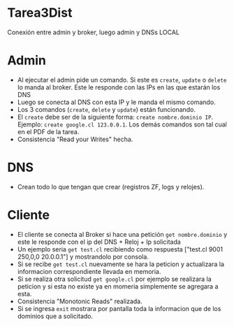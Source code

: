 # Tarea3Dist

Conexión entre admin y broker, luego admin y DNSs LOCAL

# Admin

- Al ejecutar el admin pide un comando. Si este es `create`, `update` o `delete` lo manda al broker. Este le responde con las IPs en las que estarán los DNS
- Luego se conecta al DNS con esta IP y le manda el mismo comando.
- Los 3 comandos (`create`, `delete` y `update`) están funcionando.
- El `create` debe ser de la siguiente forma: `create nombre.dominio IP`. Ejemplo: `create google.cl 123.0.0.1`. Los demás comandos son tal cual en el PDF de la tarea.
- Consistencia "Read your Writes" hecha.

# DNS

- Crean todo lo que tengan que crear (registros ZF, logs y relojes).

# Cliente

- El cliente se conecta al Broker si hace una petición `get nombre.dominio` y este le responde con el ip del DNS + Reloj + Ip solicitada
- Un ejemplo seria `get test.cl` recibiendo como respuesta ["test.cl 9001 250,0,0 20.0.0.1"] y mostrandolo por consola.
- Si se recibe `get test.cl` nuevamente se hara la peticion y actualizara la informacion correspondiente llevada en memoria.
- Si se realiza otra solicitud `get google.cl` por ejemplo se realizara la peticion y si esta no existe ya en momeria simplemente se agregara a esta.
- Consistencia "Monotonic Reads" realizada.
- Si se ingresa `exit` mostrara por pantalla toda la informacion que de los dominios que a solicitado.
